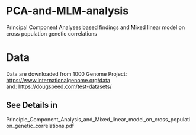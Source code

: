 # PCA-and-MLM-analysis
Principal Component Analyses based findings and Mixed linear model on cross population genetic correlations

# Data
Data are downloaded from 1000 Genome Project: https://www.internationalgenome.org/data   
and: https://dougspeed.com/test-datasets/

## See Details in 
Principle_Component_Analysis_and_Mixed_linear_model_on_cross_population_genetic_correlations.pdf
